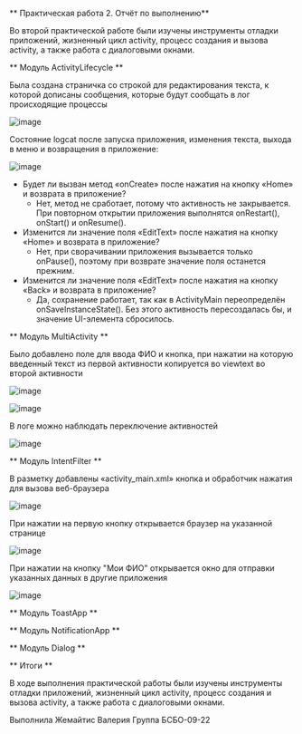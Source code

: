 **  Практическая работа 2. Отчёт по выполнению**

Во второй практической работе были изучены инструменты отладки приложений, жизненный цикл activity, процесс создания и вызова activity, а также работа с диалоговыми окнами.

** Модуль ActivityLifecycle **

Была создана страничка со строкой для редактирования текста, к которой дописаны сообщения, которые будут сообщать в лог происходящие процессы

![image](https://github.com/user-attachments/assets/392b2e1c-d459-4816-9335-ccc4aa3e83b4)

Состояние logcat после запуска приложения, изменения текста, выхода в меню и возвращения в приложение:

![image](https://github.com/user-attachments/assets/b7f67070-7cc8-4257-accb-e9cc86a88981)

* Будет ли вызван метод «onCreate» после нажатия на кнопку «Home» и возврата в приложение?
  * Нет, метод не сработает, потому что активность не закрывается. При повторном открытии приложения выполнятся onRestart(), onStart() и onResume().
* Изменится ли значение поля «EditText» после нажатия на кнопку «Home» и возврата в приложение?
  * Нет, при сворачивании приложения вызывается только onPause(), поэтому при возврате значение поля останется прежним.
* Изменится ли значение поля «EditText» после нажатия на кнопку «Back» и возврата в приложение?
  * Да, сохранение работает, так как в ActivityMain переопределён onSaveInstanceState(). Без этого активность пересоздалась бы, и значение UI-элемента сбросилось.

** Модуль MultiActivity **

Было добавлено поле для ввода ФИО и кнопка, при нажатии на которую введенный текст из первой активности копируется во viewtext во второй активности 

![image](https://github.com/user-attachments/assets/49793536-fdd5-4831-9dd6-c8345d5291a9)

![image](https://github.com/user-attachments/assets/13984327-d0c5-4248-9993-af27c7ae124f)

В логе можно наблюдать переключение активностей

![image](https://github.com/user-attachments/assets/faa8956c-8902-473f-b4ee-efbdea3e2e41)

** Модуль IntentFilter **

В разметку добавлены «activity_main.xml» кнопка и обработчик нажатия для вызова веб-браузера

![image](https://github.com/user-attachments/assets/5a80eb99-db48-4ae7-9295-da3ce265cf25)

При нажатии на первую кнопку открывается браузер на указанной странице

![image](https://github.com/user-attachments/assets/bb6b96cd-2e27-4f18-9d35-eed7296cde2f)

При нажатии на кнопку "Мои ФИО" открывается окно для отправки указанных данных в другие приложения

![image](https://github.com/user-attachments/assets/f649d47a-7d69-465e-874f-bdd2fefe559b)

** Модуль ToastApp **



** Модуль NotificationApp **



** Модуль Dialog **



** Итоги **

В ходе выполнения практической работы были изучены инструменты отладки приложений, жизненный цикл activity, процесс создания и вызова activity, а также работа с диалоговыми окнами.

Выполнила Жемайтис Валерия
Группа БСБО-09-22
